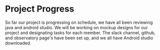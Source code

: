 # Project Progress

So far our project is progressing on schedule, we have all been reviewing java and android studio. We will be working on mockup designs for our project and designating tasks for each member.  The slack channel, github, and observatory page's have been set up, and we all have Android studio downloaded.
